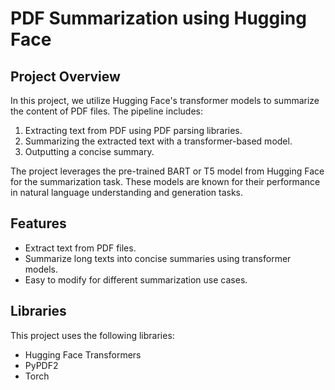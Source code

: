 # PDF Summarization using Hugging Face

## Project Overview
In this project, we utilize Hugging Face's transformer models to summarize the content of PDF files. The pipeline includes:
1. Extracting text from PDF using PDF parsing libraries.
2. Summarizing the extracted text with a transformer-based model.
3. Outputting a concise summary.

The project leverages the pre-trained BART or T5 model from Hugging Face for the summarization task. These models are known for their performance in natural language understanding and generation tasks.

## Features
- Extract text from PDF files.
- Summarize long texts into concise summaries using transformer models.
- Easy to modify for different summarization use cases.

## Libraries
This project uses the following libraries:
- Hugging Face Transformers
- PyPDF2
- Torch

